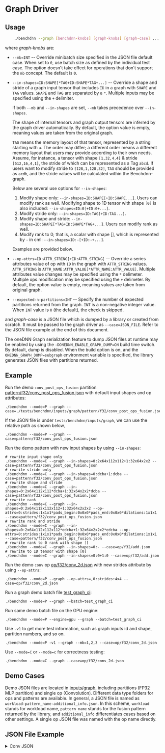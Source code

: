 # Graph Driver

## Usage

``` sh
    ./benchdnn --graph [benchdnn-knobs] [graph-knobs] [graph-case] ...
```

where *graph-knobs* are:

 - `--mb=INT` -- Override minibatch size specified in the JSON file default
    case. When set to `0`, use batch size as defined by the
    individual test case. The option doesn't take effect for
    operations that don't support the `mb` concept. The default is `0`.

 - `--in-shapes=ID:SHAPE[*TAG+ID:SHAPE*TAG+...]` -- Override a shape and
    stride of a graph input tensor that includes `ID` in a graph with `SHAPE` and
    `TAG` values. `SHAPE` and `TAG` are separated by a `*`. Multiple
    inputs may be specified using the `+` delimiter.

    If both `--mb` and `--in-shapes` are set, `--mb` takes precedence
    over `--in-shapes`.

    The shape of internal tensors and graph output tensors are inferred
    by the graph driver automatically. By default, the option value is empty,
    meaning values are taken from the original graph.

    `TAG` means the memory layout of that tensor, represented by a string starting with `a`.
    The order may differ; a different order means a different memory layout that users may
    provide according to their own needs. Assume, for instance, a tensor with shape `[1,32,4,4]`
    & stride `[512,16,4,1]`, the stride of which can be represented as a Tag `abcd`. If users
    want to modify stride to `[128,1,128,32]`, `TAG` should be provided as `acdb`, and the
    stride values will be calculated within the Benchdnn-graph.

    Below are several use options for `--in-shapes`:
    1. Modify shape only: `--in-shapes=ID:SHAPE[+ID:SHAPE...]`. Users can modify
            rank as well. Modifying shape to 1D tensor with shape `[0]` is also included:
            `--in-shapes=ID:0[+ID:0+...]`.
    2. Modify stride only: `--in-shapes=ID:TAG[+ID:TAG...]`.
    3. Modify shape and stride: `--in-shapes=ID:SHAPE[*TAG+ID:SHAPE*TAG+...]`.
            Users can modify rank as well.
    4. Modify rank to 0; that is, a scalar with shape [], which is represented by `-`
            in cml: `--in-shapes=ID:-[+ID:-+...]`.

    Examples are provided below.

 - `--op-attrs=ID:ATTR_STRING[+ID:ATTR_STRING]` -- Override a series attributes
            value of op with `ID` in the graph with `ATTR_STRING` values.
            `ATTR_STRING` is `ATTR_NAME:ATTR_VALUE[*ATTR_NAME:ATTR_VALUE]`.
            Multiple attributes value changes may be specified using the `*`
            delimeter. Multiple ops modification may be specified using the `+`
            delimeter. By default, the option value is empty, meaning values are taken from original graph.
 - `--expected-n-partitions=INT` -- Specify the number of expected partitions 
    returned from the graph. `INT` is a non-negative integer value. When `INT`
    value is `0` (the default), the check is skipped.

and *graph-case* is a JSON file which is dumped by a library or created from scratch.
It must be passed to the graph driver as `--case=JSON_FILE`. Refer to the JSON
file example at the end of this document.

The oneDNN Graph serialization feature to dump JSON files at runtime may be enabled
by using the `-DONEDNN_ENABLE_GRAPH_DUMP=ON` build time switch. By default, dump is
disabled. When the build option is on, and the `ONEDNN_GRAPH_DUMP=subgraph` environment
variable is specified, the library generates JSON files with partitions
returned.

## Example

Run the demo `conv_post_ops_fusion` partition
[pattern/f32/conv_post_ops_fusion.json](../inputs/graph/pattern/f32/conv_post_ops_fusion.json)
with default input shapes and op attributes:

```shell
./benchdnn --mode=P --graph --case=./tests/benchdnn/inputs/graph/pattern/f32/conv_post_ops_fusion.json
```

If the JSON file is under `tests/benchdnn/inputs/graph`, we can use the relative
path as shown below,

```shell
./benchdnn --mode=P --graph --case=pattern/f32/conv_post_ops_fusion.json
```

Run the demo pattern with new input shapes by using `--in-shapes`:

```shell
# rewrite input shape only
./benchdnn --mode=C --graph --in-shapes=0:2x64x112x112+1:32x64x2x2 --case=pattern/f32/conv_post_ops_fusion.json
# rewrite stride only
./benchdnn --mode=C --graph --in-shapes=0:dcba+1:dcba --case=pattern/f32/conv_post_ops_fusion.json
# rewrite shape and stride
./benchdnn --mode=C --graph --in-shapes=0:2x64x112x112*dcba+1:32x64x2x2*dcba --case=pattern/f32/conv_post_ops_fusion.json
# rewrite rank
./benchdnn --mode=C --graph --in-shapes=0:2x64x112x112x112+1:32x64x2x2x2 --op-attrs=0:strides:1x1x1*pads_begin:0x0x0*pads_end:0x0x0*dilations:1x1x1 --case=pattern/f32/conv_post_ops_fusion.json
# rewrite rank and stride
./benchdnn --mode=C --graph --in-shapes=0:2x64x112x112x112*edcba+1:32x64x2x2x2*edcba --op-attrs=0:strides:1x1x1*pads_begin:0x0x0*pads_end:0x0x0*dilations:1x1x1 --case=pattern/f32/conv_post_ops_fusion.json
# rewrite rank to 0 rank with shape []
./benchdnn --mode=C --graph --in-shapes=0:- --case=op/f32/add.json
# rewrite to 1D tensor with shape [0]
./benchdnn --mode=C --graph --in-shapes=0:0+1:0 --case=op/f32/add.json
```

Run the demo `conv` op
[op/f32/conv_2d.json](../inputs/graph/op/f32/conv_2d.json) with new strides
attribute by using `--op-attrs`:

```shell
./benchdnn --mode=P --graph --op-attrs=,0:strides:4x4 --case=op/f32/conv_2d.json
```

Run a graph demo batch file [test_graph_ci](../inputs/graph/test_graph_ci):

```shell
./benchdnn --mode=P --graph --batch=test_graph_ci
```

Run same demo batch file on the GPU engine:

```shell
./benchdnn --mode=P --engine=gpu --graph --batch=test_graph_ci
```

Use `-v1` to get more test information, such as graph inputs id and shape,
partition numbers, and so on.

```shell
./benchdnn --mode=P -v1 --graph --mb=1,2,3 --case=op/f32/conv_2d.json
```

Use `--mode=C` or `--mode=c` for correctness testing:

```shell
./benchdnn --mode=C --graph --case=op/f32/conv_2d.json
```

## Demo Cases

Demo JSON files are located in [inputs/graph](../inputs/graph), including
partitions (FP32 MLP partition) and single op (Convolution). Different
data type folders for ops and patterns are available. In general, a JSON file is named as
`workload-pattern_name-additional_info.json`. In this scheme, `workload` stands
for workload name, `pattern_name` stands for the fusion pattern returned by the
library, and `additional_info` differentiates cases based on other settings.
A single op JSON file was named with the op name directly.

## JSON File Example
<details>
    <summary>Conv JSON</summary>

~~~json
{
  "version": "0.5.0",
  "engine_kind": "cpu",
  "fpmath_mode": "strict",
  "graph": [
    {
      "id": 0,
      "name": "Convolution",
      "kind": "Convolution",
      "attrs": {
        "strides": {
          "type": "s64[]",
          "value": [
            2,
            2
          ]
        },
        "pads_begin": {
          "type": "s64[]",
          "value": [
            0,
            0
          ]
        },
        "auto_pad": {
          "type": "string",
          "value": "None"
        },
        "data_format": {
          "type": "string",
          "value": "NCX"
        },
        "pads_end": {
          "type": "s64[]",
          "value": [
            -1,
            -1
          ]
        },
        "groups": {
          "type": "s64",
          "value": 1
        },
        "dilations": {
          "type": "s64[]",
          "value": [
            1,
            1
          ]
        },
        "weights_format": {
          "type": "string",
          "value": "OIX"
        }
      },
      "inputs": [
        {
          "id": 0,
          "dtype": "f32",
          "shape": [
            28,
            512,
            28,
            28
          ],
          "stride": [
            401408,
            1,
            14336,
            512
          ],
          "layout_type": "strided",
          "property_type": "undef"
        },
        {
          "id": 1,
          "dtype": "f32",
          "shape": [
            1024,
            512,
            1,
            1
          ],
          "stride": [
            512,
            1,
            1,
            1
          ],
          "layout_type": "strided",
          "property_type": "constant"
        }
      ],
      "outputs": [
        {
          "id": 2,
          "dtype": "f32",
          "shape": [
            28,
            1024,
            14,
            14
          ],
          "stride": [
            200704,
            1,
            14336,
            1024
          ],
          "layout_type": "strided",
          "property_type": "undef"
        }
      ]
    }
  ]
}
~~~
</details>
